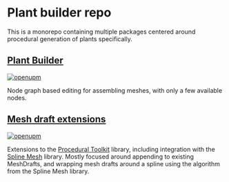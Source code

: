# Plant builder repo

This is a monorepo containing multiple packages centered around procedural generation of plants specifically.

## [Plant Builder](Packages/com.dman.plantbuilder)

[![openupm](https://img.shields.io/npm/v/com.dman.plantbuilder?label=openupm&registry_uri=https://package.openupm.com)](https://openupm.com/packages/com.dman.plantbuilder/)

Node graph based editing for assembling meshes, with only a few available nodes.

## [Mesh draft extensions](Packages/com.dman.MeshDraftExtensions)

[![openupm](https://img.shields.io/npm/v/com.dman.mesh-draft-extensions?label=openupm&registry_uri=https://package.openupm.com)](https://openupm.com/packages/com.dman.mesh-draft-extensions/)

Extensions to the [Procedural Toolkit](https://github.com/Syomus/ProceduralToolkit) library, including integration with the [Spline Mesh](https://github.com/benoit-dumas/SplineMesh) library. Mostly focused around appending to existing MeshDrafts, and wrapping mesh drafts around a spline using the algorithm from the Spline Mesh library.
